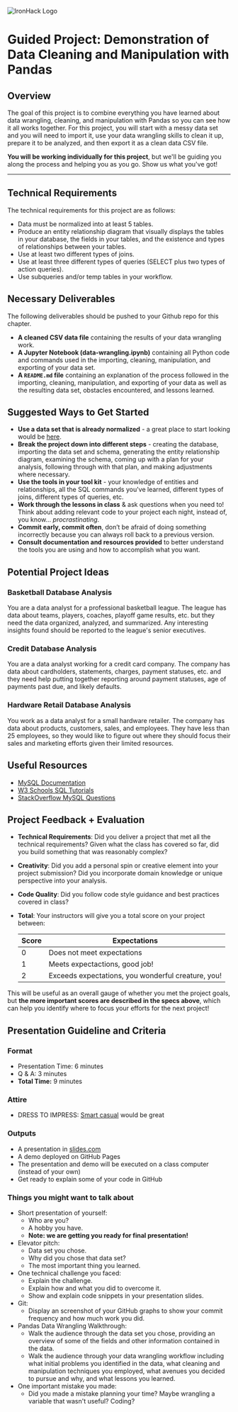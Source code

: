 ![IronHack Logo](https://s3-eu-west-1.amazonaws.com/ih-materials/uploads/upload_d5c5793015fec3be28a63c4fa3dd4d55.png)

# Guided Project: Demonstration of Data Cleaning and Manipulation with Pandas

## Overview

The goal of this project is to combine everything you have learned about data wrangling, cleaning, and manipulation with Pandas so you can see how it all works together. For this project, you will start with a messy data set and you will need to import it, use your data wrangling skills to clean it up, prepare it to be analyzed, and then export it as a clean data CSV file.

**You will be working individually for this project**, but we'll be guiding you along the process and helping you as you go. Show us what you've got!

---

## Technical Requirements

The technical requirements for this project are as follows:

* Data must be normalized into at least 5 tables.
* Produce an entity relationship diagram that visually displays the tables in your database, the fields in your tables, and the existence and types of relationships between your tables.
* Use at least two different types of joins.
* Use at least three different types of queries (SELECT plus two types of action queries).
* Use subqueries and/or temp tables in your workflow.

## Necessary Deliverables

The following deliverables should be pushed to your Github repo for this chapter.

* **A cleaned CSV data file** containing the results of your data wrangling work.
* **A Jupyter Notebook (data-wrangling.ipynb)** containing all Python code and commands used in the importing, cleaning, manipulation, and exporting of your data set.
* **A ``README.md`` file** containing an explanation of the process followed in the importing, cleaning, manipulation, and exporting of your data as well as the resulting data set, obstacles encountered, and lessons learned.

## Suggested Ways to Get Started

* **Use a data set that is already normalized** - a great place to start looking would be [here](https://relational.fit.cvut.cz/search?tableCount%5B%5D=0-10&tableCount%5B%5D=10-30&dataType%5B%5D=Numeric&databaseSize%5B%5D=KB&databaseSize%5B%5D=MB).
* **Break the project down into different steps** - creating the database, importing the data set and schema, generating the entity relationship diagram, examining the schema, coming up with a plan for your analysis, following through with that plan, and making adjustments where necessary.
* **Use the tools in your tool kit** - your knowledge of entities and relationships, all the SQL commands you've learned, different types of joins, different types of queries, etc.
* **Work through the lessons in class** & ask questions when you need to! Think about adding relevant code to your project each night, instead of, you know... _procrastinating_.
* **Commit early, commit often**, don’t be afraid of doing something incorrectly because you can always roll back to a previous version.
* **Consult documentation and resources provided** to better understand the tools you are using and how to accomplish what you want.

## Potential Project Ideas

### Basketball Database Analysis

You are a data analyst for a professional basketball league. The league has data about teams, players, coaches, playoff game results, etc. but they need the data organized, analyzed, and summarized. Any interesting insights found should be reported to the league's senior executives.

### Credit Database Analysis

You are a data analyst working for a credit card company. The company has data about cardholders, statements, charges, payment statuses, etc. and they need help putting together reporting around payment statuses, age of payments past due, and likely defaults.

### Hardware Retail Database Analysis

You work as a data analyst for a small hardware retailer. The company has data about products, customers, sales, and employees. They have less than 25 employees, so they would like to figure out where they should focus their sales and marketing efforts given their limited resources.

## Useful Resources

* [MySQL Documentation](https://dev.mysql.com/doc/)
* [W3 Schools SQL Tutorials](https://www.w3schools.com/sql/default.asp)
* [StackOverflow MySQL Questions](https://stackoverflow.com/questions/tagged/mysql)

## Project Feedback + Evaluation

* __Technical Requirements__: Did you deliver a project that met all the technical requirements? Given what the class has covered so far, did you build something that was reasonably complex?

* __Creativity__: Did you add a personal spin or creative element into your project submission? Did you incorporate domain knowledge or unique perspective into your analysis.

* __Code Quality__: Did you follow code style guidance and best practices covered in class?

* __Total__: Your instructors will give you a total score on your project between:

    **Score**|**Expectations**
    -----|-----
    0|Does not meet expectations
    1|Meets expectactions, good job!
    2|Exceeds expectations, you wonderful creature, you!

This will be useful as an overall gauge of whether you met the project goals, but __the more important scores are described in the specs above__, which can help you identify where to focus your efforts for the next project!

## Presentation Guideline and Criteria

### Format

* Presentation Time: 6 minutes
* Q & A: 3 minutes
* **Total Time:** 9 minutes

### Attire

* DRESS TO IMPRESS: [Smart casual](https://en.wikipedia.org/wiki/Smart_casual) would be great

### Outputs

* A presentation in [slides.com](https://slides.com/)
* A demo deployed on GitHub Pages
* The presentation and demo will be executed on a class computer (instead of your own)
* Get ready to explain some of your code in GitHub

### Things you might want to talk about

* Short presentation of yourself:
	* Who are you?
	* A hobby you have.
  * __Note: we are getting you ready for final presentation!__
* Elevator pitch:
  * Data set you chose.
  * Why did you chose that data set?
  * The most important thing you learned.
* One technical challenge you faced:
  * Explain the challenge.
  * Explain how and what you did to overcome it.
  * Show and explain code snippets in your presentation slides.
* Git:
  * Display an screenshot of your GitHub graphs to show your commit frequency and how much work you did.
* Pandas Data Wrangling Walkthrough:
  * Walk the audience through the data set you chose, providing an overview of some of the fields and other information contained in the data.
  * Walk the audience through your data wrangling workflow including what initial problems you identified in the data, what cleaning and manipulation techniques you employed, what avenues you decided to pursue and why, and what lessons you learned.
* One important mistake you made:
  * Did you made a mistake planning your time? Maybe wrangling a variable that wasn't useful? Coding?